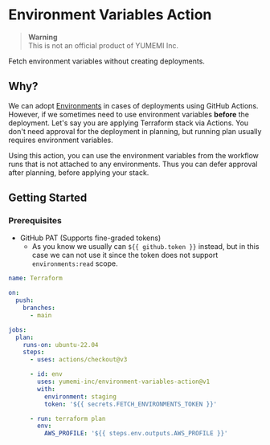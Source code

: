# Environment Variables Action

> **Warning**  
> This is not an official product of YUMEMI Inc.

Fetch environment variables without creating deployments.


## Why?

We can adopt [Environments](https://docs.github.com/en/actions/deployment/targeting-different-environments/using-environments-for-deployment)
in cases of deployments using GitHub Actions. However, if we sometimes need to use environment variables **before** the
deployment. Let's say you are applying Terraform stack via Actions. You don't need approval for the deployment in planning,
but running plan usually requires environment variables.

Using this action, you can use the environment variables from the workflow runs that is not attached to any environments.
Thus you can defer approval after planning, before applying your stack.


## Getting Started

### Prerequisites

- GitHub PAT (Supports fine-graded tokens)
  - As you know we usually can `${{ github.token }}` instead, but in this case we can not use it since the token does
    not support `environments:read` scope.

```yaml
name: Terraform

on:
  push:
    branches:
      - main

jobs:
  plan:
    runs-on: ubuntu-22.04
    steps:
      - uses: actions/checkout@v3

      - id: env
        uses: yumemi-inc/environment-variables-action@v1
        with:
          environment: staging
          token: '${{ secrets.FETCH_ENVIRONMENTS_TOKEN }}'

      - run: terraform plan
        env:
          AWS_PROFILE: '${{ steps.env.outputs.AWS_PROFILE }}'
```
